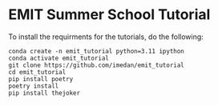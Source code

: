# EMIT Summer School Tutorial
To install the requirments for the tutorials, do the following:
```
conda create -n emit_tutorial python=3.11 ipython
conda activate emit_tutorial
git clone https://github.com/imedan/emit_tutorial
cd emit_tutorial
pip install poetry
poetry install
pip install thejoker
```
